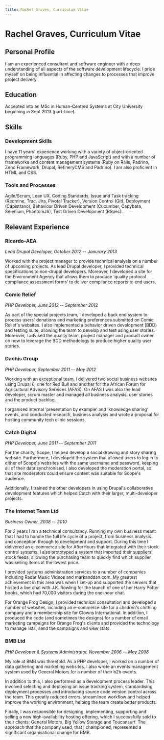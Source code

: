 ```yaml
---
title: Rachel Graves, Curriculum Vitae
---
```


# Rachel Graves, Curriculum Vitae

## Personal Profile

I am an experienced consultant and software engineer with a deep understanding of all aspects of the software development lifecycle. I pride myself on being influential in affecting changes to processes that improve project delivery.

## Education

Accepted into an MSc in Human-Centred Systems at City University beginning in Sept 2013 (part-time).

## Skills

### Development Skills

I have 11 years' experience working with a variety of object-oriented programming languages (Ruby, PHP and JavaScript) and with a number of frameworks and content management systems (Ruby on Rails, Padrino, Zend Framework, Drupal, RefineryCMS and Padrino). I am also proficient in HTML and CSS.

### Tools and Processes
Agile/Scrum, Lean UX, Coding Standards, Issue and Task tracking (Redmine, Trac, Jira, Pivotal Tracker), Version Control (Git), Deployment (Capistrano), Behaviour Driven Development (Cucumber, Capybara, Selenium, PhantomJS), Test Driven Development (RSpec).

## Relevant Experience

### Ricardo-AEA
_Lead Drupal Developer, October 2012 -- Janurary 2013_

Worked with the project manager to provide technical analysis on a number of upcoming projects. As lead Drupal developer, I provided technical specifications to non-drupal developers. Moreover, I developed a site for the Environment Agency that allows them to produce 'quality protocol compliance assessment forms'  to deliver compliance reports to end users.

### Comic Relief
_PHP Developer, June 2012 -- September 2012_

As part of the special projects team, I developed a back end system to process users' donations and marketing preferences submitted on Comic Relief's websites. I also implemented a behavior driven development (BDD) and testing suite, allowing the team to develop and test using user stories. Moreover, I advised the quality team, project manager and product owner on how to leverage the BDD methodology to produce higher quality user stories.

### Dachis Group
_PHP Developer, September 2011 -- May 2012_

Working with an exceptional team, I delivered two social business websites using Drupal 6, one for Red Bull and another for the African Forum for Agricultural Advisory Services (AFAS). On AFAS I was also the lead developer, scrum master and managed all business analysis, user stories and the product backlog.

I organised internal 'presentation by example' and 'knowledge sharing' events, and conducted research, business analysis and wrote a proposal for hosting community tech clinic sessions.


### Catch Digital
_PHP Developer, June 2011 -- September 2011_

For the charity, Scope, I helped develop a social drawing and story sharing website. Furthermore, I developed the system that allowed users to log in to either of Scope's websites with the same username and password, keeping all of their data synchronised. I also developed the moderation portal, so that site moderators could ensure content was suitable for Scope's audience.

Additionally, I trained the other developers in using Drupal's collaborative development features which helped Catch with their larger, multi-developer projects.

### The Internet Team Ltd
_Business Owner, 2008 -- 2010_

For 2 years I ran a technical consultancy. Running my own business meant that I had to handle the full life cycle of a project, from business analysis and conception through to development and support. During this time I delivered an e-commerce site for AfterHours that integrated with their stock control systems. I also prototyped a system that imported their suppliers' stock feeds, allowing the purchasing team to quickly find which supplier was selling items at the lowest price.

I provided systems administration services to a number of companies including Radar Music Videos and markanddan.com. My greatest achievement in this area was when I set-up and supported the servers that hosted a live chat with J.K. Rowling for the launch of one of her Harry Potter books, which had 70,000 visitors during the one-hour chat.

For Orange Frog Design, I provided technical consultation and developed a number of websites, including an e-commerce site for a children's clothing company and a membership site for Clowns International.  In addition, I produced the code (and sometimes the designs) for a number of email marketing campaigns for Orange Frog's clients and provided the technology to manage lists, send the campaigns and view stats.

### BMB Ltd
_PHP Developer & Systems Administrator, November 2006 -- May 2008_

My role at BMB was threefold. As a PHP developer, I worked on a number of data gathering and marketing websites. I also wrote an events management system used by General Motors for a number of their b2b events.

In addition to this, I also performed as a development process leader. This involved selecting and deploying an issue tracking system, standardising deployment processes and introducing source code version control across the team. This greatly reduced errors, streamlined workflow and helped improve the working environment, helping the team create better products.

Finally, I was responsible for designing, implementing, supporting and selling a new high-availability hosting offering, which I successfully sold to their clients: General Motors, Big Yellow Storage and Toucansurf. The approach that the company used, that I championed, represented a significant organisational change for BMB.
